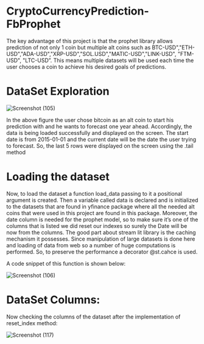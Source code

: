 # CryptoCurrencyPrediction-FbProphet
The key advantage of this project is that the prophet library allows prediction of not only 1 coin but multiple alt coins such as BTC-USD","ETH-USD","ADA-USD","XRP-USD","SOL.USD","MATIC-USD","LINK-USD", "FTM-USD", "LTC-USD”. This means multiple datasets will be used each time the user chooses a coin to achieve his desired goals of predictions.
# DataSet Exploration 
![Screenshot (105)](https://user-images.githubusercontent.com/88887839/156530654-f9b5e9e5-46b2-4ae3-9cf1-04c49ce99d15.png)

In the above figure the user chose bitcoin as an alt coin to start his prediction with and he wants to forecast one year ahead. Accordingly, the data is being loaded successfully and displayed on the screen. The start date is from 2015-01-01 and the current date will be the date the user trying to forecast. So, the last 5 rows were displayed on the screen using the .tail method

# Loading the dataset

Now, to load the dataset a function load_data passing to it a positional argument is created. Then a variable called data is declared and is initialized to the datasets that are found in yfinance package where all the needed alt coins that were used in this project are found in this package. Moreover, the date column is needed for the prophet model, so to make sure it’s one of the columns that is listed we did reset our indexes so surely the Date will be now from the columns. The good part about stream lit library is the caching mechanism it possesses. Since manipulation of large datasets is done here and loading of data from web so a number of huge computations is performed. So, to preserve the performance a decorator @st.cahce is used.

A code snippet of this function is shown below:

![Screenshot (106)](https://user-images.githubusercontent.com/88887839/156532270-7dc1b395-0811-4237-be4d-b88fa3507d4f.png)

# DataSet Columns:
Now checking the columns of the dataset after the implementation of reset_index method:

![Screenshot (117)](https://user-images.githubusercontent.com/88887839/156533411-ef882139-a8a0-4794-ae3c-0f5f643b16e3.png)


